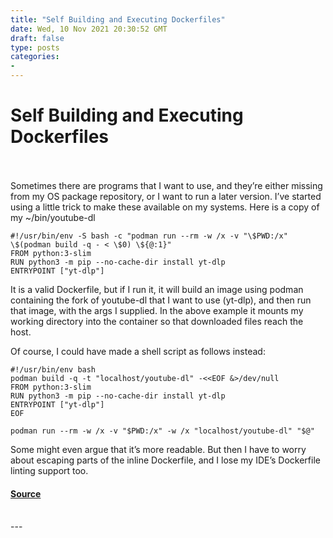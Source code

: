 ```yaml
---
title: "Self Building and Executing Dockerfiles"
date: Wed, 10 Nov 2021 20:30:52 GMT
draft: false
type: posts
categories: 
- 
---
```

# Self Building and Executing Dockerfiles

<br/>

<br/>
Sometimes there are programs that I want to use, and they’re either missing from my OS package repository, or I want to run a later version. I’ve started using a little trick to make these available on my systems. Here is a copy of my ~/bin/youtube-dl

```
#!/usr/bin/env -S bash -c "podman run --rm -w /x -v "\$PWD:/x" \$(podman build -q - < \$0) \${@:1}"
FROM python:3-slim
RUN python3 -m pip --no-cache-dir install yt-dlp
ENTRYPOINT ["yt-dlp"]
```

It is a valid Dockerfile, but if I run it, it will build an image using podman containing the fork of youtube-dl that I want to use (yt-dlp), and then run that image, with the args I supplied. In the above example it mounts my working directory into the container so that downloaded files reach the host.

Of course, I could have made a shell script as follows instead:

```
#!/usr/bin/env bash
podman build -q -t "localhost/youtube-dl" -<<EOF &>/dev/null
FROM python:3-slim
RUN python3 -m pip --no-cache-dir install yt-dlp
ENTRYPOINT ["yt-dlp"]
EOF

podman run --rm -w /x -v "$PWD:/x" -w /x "localhost/youtube-dl" "$@"
```

Some might even argue that it’s more readable. But then I have to worry about escaping parts of the inline Dockerfile, and I lose my IDE’s Dockerfile linting support too.

#### [Source](https://www.grepular.com/Self_Building_and_Executing_Dockerfiles)

<br/>
---
